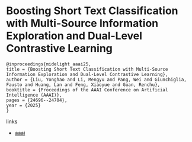 # Boosting Short Text Classification with Multi-Source Information Exploration and Dual-Level Contrastive Learning

```
@inproceedings{midelight_aaai25,
title = {Boosting Short Text Classification with Multi-Source Information Exploration and Dual-Level Contrastive Learning},
author = {Liu, Yonghao and Li, Mengyu and Pang, Wei and Giunchiglia, Fausto and Huang, Lan and Feng, Xiaoyue and Guan, Renchu},
booktitle = {Proceedings of the AAAI Conference on Artificial Intelligence (AAAI)},
pages = {24696--24704},
year = {2025}
}
```

links
- [aaai](https://ojs.aaai.org/index.php/AAAI/article/view/34650)
